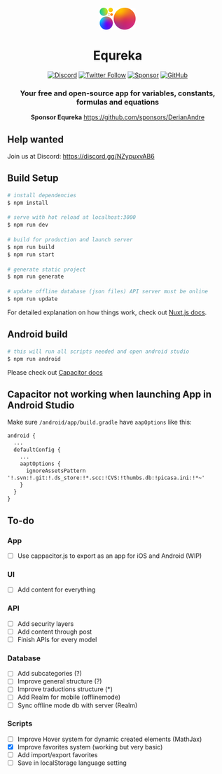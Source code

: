 <div align="center">

![Logo](./static/assets/brand/logo.png)


# Equreka 
[![Discord](https://img.shields.io/discord/812053915356364811?style=social&logo=discord&label=Discord&labelColor=f2f2f2)](https://discord.gg/NZypuxvAB6)
[![Twitter Follow](https://img.shields.io/twitter/follow/Equreka?style=social)](https://twitter.com/Equreka)
[![Sponsor](https://img.shields.io/github/sponsors/DerianAndre?style=social)](https://github.com/sponsors/DerianAndre)
[![GitHub](https://img.shields.io/github/license/Equreka/Equreka?color=green&label=License)](https://github.com//Equreka)

### Your free and open-source app for variables, constants, formulas and equations

**Sponsor Equreka** https://github.com/sponsors/DerianAndre

</div>

#####

## Help wanted
Join us at Discord: https://discord.gg/NZypuxvAB6


## Build Setup

```bash
# install dependencies
$ npm install

# serve with hot reload at localhost:3000
$ npm run dev

# build for production and launch server
$ npm run build 
$ npm run start

# generate static project
$ npm run generate

# update offline database (json files) API server must be online
$ npm run update
```

For detailed explanation on how things work, check out [Nuxt.js docs](https://nuxtjs.org).

## Android build

```bash
# this will run all scripts needed and open android studio
$ npm run android

```
Please check out [Capacitor docs](https://capacitorjs.com/docs/v3/)

## Capacitor not working when launching App in Android Studio

Make sure `/android/app/build.gradle` have `aapOptions` like this:
```
android {
  ...
  defaultConfig {
    ...
    aaptOptions {
      ignoreAssetsPattern '!.svn:!.git:!.ds_store:!*.scc:!CVS:!thumbs.db:!picasa.ini:!*~'
    }
  }
}
```

## To-do

### App
- [ ] Use cappacitor.js to export as an app for iOS and Android (WIP)
### UI
- [ ] Add content for everything
### API
- [ ] Add security layers
- [ ] Add content through post
- [ ] Finish APIs for every model
### Database
- [ ] Add subcategories (?)
- [ ] Improve general structure (?)
- [ ] Improve traductions structure (*)
- [ ] Add Realm for mobile (offlinemode)
- [ ] Sync offline mode db with server (Realm)
### Scripts
- [ ] Improve Hover system for dynamic created elements (MathJax)
- [X] Improve favorites system (working but very basic)
- [ ] Add import/export favorites
- [ ] Save in localStorage language setting
